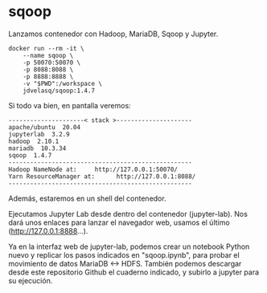 # sqoop

Lanzamos contenedor con Hadoop, MariaDB, Sqoop y Jupyter.

```
docker run --rm -it \
    --name sqoop \
    -p 50070:50070 \
    -p 8088:8088 \
    -p 8888:8888 \
    -v "$PWD":/workspace \
    jdvelasq/sqoop:1.4.7
```
Si todo va bien, en pantalla veremos:
```
---------------------< stack >---------------------
apache/ubuntu  20.04
jupyterlab  3.2.9         
hadoop  2.10.1        
mariadb  10.3.34          
sqoop  1.4.7 
---------------------------------------------------  
Hadoop NameNode at:     http://127.0.0.1:50070/  
Yarn ResourceManager at:      http://127.0.0.1:8088/ 
--------------------------------------------------- 
```
Además, estaremos en un shell del contenedor. 

Ejecutamos Jupyter Lab desde dentro del contenedor (jupyter-lab). Nos dará unos enlaces para lanzar el navegador web, usamos el último (http://127.0.0.1:8888...). 

Ya en la interfaz web de jupyter-lab, podemos crear un notebook Python nuevo y replicar los pasos indicados en "sqoop.ipynb", para probar el movimiento de datos MariaDB <-> HDFS. También podemos descargar desde este repositorio Github el cuaderno indicado, y subirlo a jupyter para su ejecución.
